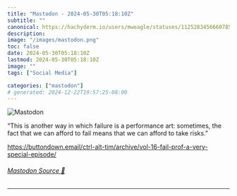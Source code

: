 ```yaml
---
title: "Mastodon - 2024-05-30T05:18:10Z"
subtitle: ""
canonical: https://hachyderm.io/users/mweagle/statuses/112528345666078530
description:
image: "/images/mastodon.png"
toc: false
date: 2024-05-30T05:18:10Z
lastmod: 2024-05-30T05:18:10Z
image: ""
tags: ["Social Media"]

categories: ["mastodon"]
# generated: 2024-12-22T19:57:25-08:00
---
```

![Mastodon](/images/mastodon.png)

<p>“This is another way in which failure is a performance art: sometimes, the fact that we can afford to fail means that we can afford to take risks.”</p><p><a href="https://buttondown.email/ctrl-alt-tim/archive/vol-16-fail-prof-a-very-special-episode/" target="_blank" rel="nofollow noopener noreferrer" translate="no"><span class="invisible">https://</span><span class="ellipsis">buttondown.email/ctrl-alt-tim/</span><span class="invisible">archive/vol-16-fail-prof-a-very-special-episode/</span></a></p>


###### [Mastodon Source 🐘](https://hachyderm.io/@mweagle/112528345666078530)

___
